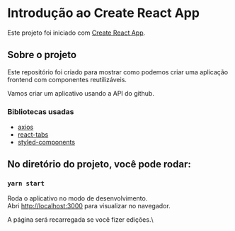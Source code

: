 # Introdução ao Create React App

Este projeto foi iniciado com [Create React App](https://github.com/facebook/create-react-app).

## Sobre o projeto

Este repositório foi criado para mostrar como podemos criar uma aplicação frontend com componentes reutilizáveis.

Vamos criar um aplicativo usando a API do github.

### Bibliotecas usadas

- [axios](https://www.npmjs.com/package/axios)
- [react-tabs](https://www.npmjs.com/package/react-tabs)
- [styled-components](https://styled-components.com/)


## No diretório do projeto, você pode rodar:

### `yarn start`

Roda o aplicativo no modo de desenvolvimento.\
Abri [http://localhost:3000](http://localhost:3000) para visualizar no navegador.

A página será recarregada se você fizer edições.\